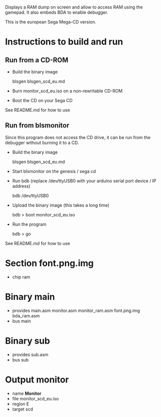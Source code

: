 Displays a RAM dump on screen and allow to access RAM using the gamepad.
It also embeds BDA to enable debugger.

This is the european Sega Mega-CD version.

Instructions to build and run
=============================

Run from a CD-ROM
-----------------

 - Build the binary image

    blsgen blsgen_scd_eu.md

 - Burn monitor_scd_eu.iso on a non-rewritable CD-ROM

 - Boot the CD on your Sega CD

See README.md for how to use


Run from blsmonitor
-------------------

Since this program does not access the CD drive, it can be run from
the debugger without burning it to a CD.

 - Build the binary image

    blsgen blsgen_scd_eu.md

 - Start blsmonitor on the genesis / sega cd

 - Run bdb (replace /dev/ttyUSB0 with your arduino serial port device / IP address)

    bdb /dev/ttyUSB0

 - Upload the binary image (this takes a long time)

    bdb > boot monitor_scd_eu.iso

 - Run the program

    bdb > go

See README.md for how to use

Section font.png.img
====================

 - chip ram

Binary main
===========

 - provides main.asm monitor.asm monitor_ram.asm font.png.img bda_ram.asm
 - bus main

Binary sub
==========

 - provides sub.asm
 - bus sub

Output monitor
==============

 - name **Monitor**
 - file monitor_scd_eu.iso
 - region E
 - target scd

